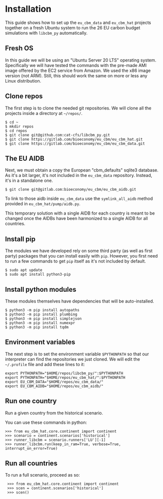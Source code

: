 # Installation

This guide shows how to set up the `eu_cbm_data` and `eu_cbm_hat` projects together on a fresh Ubuntu system to run the 26 EU carbon budget simulations with `libcbm_py` automatically.

## Fresh OS

In this guide we will be using an "Ubuntu Server 20 LTS" operating system. Specifically we will have tested the commands with the pre-made AMI image offered by the EC2 service from Amazon. We used the x86 image version (not ARM). Still, this should work the same on more or less any Linux distribution.

## Clone repos

The first step is to clone the needed git repositories. We will clone all the projects inside a directory at `~/repos/`.

    $ cd ~
    $ mkdir repos
    $ cd repos
    $ git clone git@github.com:cat-cfs/libcbm_py.git
    $ git clone https://gitlab.com/bioeconomy/eu_cbm/eu_cbm_hat.git
    $ git clone https://gitlab.com/bioeconomy/eu_cbm/eu_cbm_data.git

## The EU AIDB

Next, we must obtain a copy the European "cbm_defaults" sqlite3 database. As it's a bit larger, it's not included in the `eu_cbm_data` repository. Instead, it's in a standalone one.

    $ git clone git@gitlab.com:bioeconomy/eu_cbm/eu_cbm_aidb.git

 To link to those aidb inside `eu_cbm_data` use the `symlink_all_aidb` method provided in `eu_cbm_hat/pump/aidb.py`.

 This temporary solution with a single AIDB for each country is meant to be changed once the AIDBs have been harmonized to a single AIDB for all countries.

## Install pip

The modules we have developed rely on some third party (as well as first party) packages that you can install easily with `pip`. However, you first need to run a few commands to get `pip` itself as it's not included by default.

    $ sudo apt update
    $ sudo apt install python3-pip

## Install python modules

These modules themselves have dependencies that will be auto-installed.

    $ python3 -m pip install autopaths
    $ python3 -m pip install plumbing
    $ python3 -m pip install simplejson
    $ python3 -m pip install numexpr
    $ python3 -m pip install tqdm

## Environment variables

The next step is to set the environment variable `$PYTHONPATH` so that our interpreter can find the repositories we just cloned. We will edit the `~/.profile` file and add these lines to it:

    export PYTHONPATH="$HOME/repos/libcbm_py/":$PYTHONPATH
    export PYTHONPATH="$HOME/repos/eu_cbm_hat/":$PYTHONPATH
    export EU_CBM_DATA="$HOME/repos/eu_cbm_data/"
    export EU_CBM_AIDB="$HOME/repos/eu_cbm_aidb/"

## Run one country

Run a given country from the historical scenario.

You can use these commands in python:

    >>> from eu_cbm_hat.core.continent import continent
    >>> scenario = continent.scenarios['historical']
    >>> runner_libcbm = scenario.runners['LU'][-1]
    >>> runner_libcbm.run(keep_in_ram=True, verbose=True, interrupt_on_error=True)

## Run all countries

To run a full scenario, proceed as so:

     >>> from eu_cbm_hat.core.continent import continent
     >>> scen = continent.scenarios['historical']
     >>> scen()